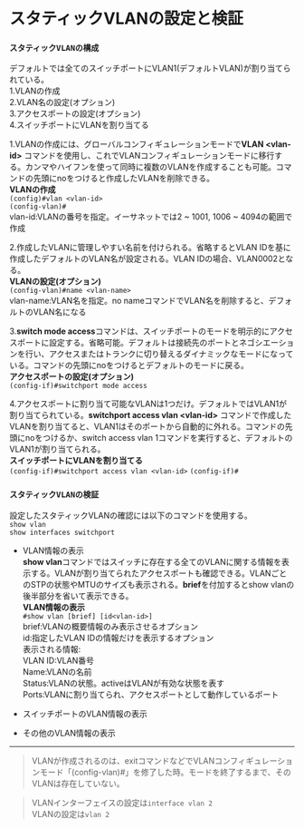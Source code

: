 # スタティックVLANの設定と検証

### `スタティックVLANの構成`
デフォルトでは全てのスイッチポートにVLAN1(デフォルトVLAN)が割り当てられている。  
1.VLANの作成  
2.VLAN名の設定(オプション)  
3.アクセスポートの設定(オプション)  
4.スイッチポートにVLANを割り当てる

1.VLANの作成には、グローバルコンフィギュレーションモードで**VLAN \<vlan-id>** コマンドを使用し、これでVLANコンフィギュレーションモードに移行する。カンマやハイフンを使って同時に複数のVLANを作成することも可能。コマンドの先頭にnoをつけると作成したVLANを削除できる。  
**VLANの作成**  
`(config)#vlan <vlan-id>`  
`(config-vlan)#`  
vlan-id:VLANの番号を指定。イーサネットでは2 ~ 1001, 1006 ~ 4094の範囲で作成

2.作成したVLANに管理しやすい名前を付けられる。省略するとVLAN IDを基に作成したデフォルトのVLAN名が設定される。VLAN IDの場合、VLAN0002となる。  
**VLANの設定(オプション)**  
`(config-vlan)#name <vlan-name>`  
vlan-name:VLAN名を指定。no nameコマンドでVLAN名を削除すると、デフォルトのVLAN名になる

3.**switch mode access**コマンドは、スイッチポートのモードを明示的にアクセスポートに設定する。省略可能。デフォルトは接続先のポートとネゴシエーションを行い、アクセスまたはトランクに切り替えるダイナミックなモードになっている。コマンドの先頭にnoをつけるとデフォルトのモードに戻る。  
**アクセスポートの設定(オプション)**  
`(config-if)#switchport mode access`

4.アクセスポートに割り当て可能なVLANは1つだけ。デフォルトではVLAN1が割り当てられている。**switchport access vlan \<vlan-id>** コマンドで作成したVLANを割り当てると、VLAN1はそのポートから自動的に外れる。コマンドの先頭にnoをつけるか、switch access vlan 1コマンドを実行すると、デフォルトのVLAN1が割り当てられる。  
**スイッチポートにVLANを割り当てる**  
`(config-if)#switchport access vlan <vlan-id>`
`(config-if)#`

### `スタティックVLANの検証`
設定したスタティックVLANの確認には以下のコマンドを使用する。  
`show vlan`  
`show interfaces switchport`

- VLAN情報の表示  
**show vlan**コマンドではスイッチに存在する全てのVLANに関する情報を表示する。VLANが割り当てられたアクセスポートも確認できる。VLANごとのSTPの状態やMTUのサイズも表示される。**brief**を付加するとshow vlanの後半部分を省いて表示できる。  
**VLAN情報の表示**  
`#show vlan [brief] [id<vlan-id>]`  
brief:VLANの概要情報のみ表示させるオプション  
id:指定したVLAN IDの情報だけを表示するオプション  
表示される情報:  
VLAN ID:VLAN番号  
Name:VLANの名前  
Status:VLANの状態。activeはVLANが有効な状態を表す  
Ports:VLANに割り当てられ、アクセスポートとして動作しているポート

- スイッチポートのVLAN情報の表示


- その他のVLAN情報の表示

---
> VLANが作成されるのは、exitコマンドなどでVLANコンフィギュレーションモード「(config-vlan)#」を修了した時。モードを終了するまで、そのVLANは存在していない。

> VLANインターフェイスの設定は`interface vlan 2`  
> VLANの設定は`vlan 2`

